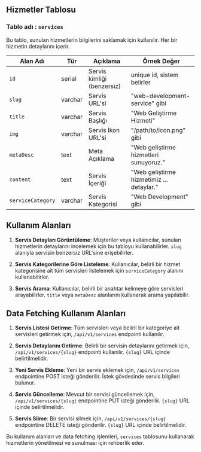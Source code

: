 ## Hizmetler Tablosu
### Tablo adı : `services`

Bu tablo, sunulan hizmetlerin bilgilerini saklamak için kullanılır. Her bir hizmetin detaylarını içerir.


| Alan Adı        | Tür       | Açıklama                  | Örnek Değer                              |
| --------------- | --------- | ------------------------- | ---------------------------------------- |
| `id`             | serial    | Servis kimliği (benzersiz)| unique id, sistem belirler                |
| `slug`           | varchar   | Servis URL'si             | "web-development-service" gibi            |
| `title`          | varchar   | Servis Başlığı            | "Web Geliştirme Hizmeti"                 |
| `img`            | varchar   | Servis İkon URL'si        | "/path/to/icon.png" gibi                 |
| `metaDesc`       | text      | Meta Açıklama             | "Web geliştirme hizmetleri sunuyoruz."    |
| `content`        | text      | Servis İçeriği            | "Web geliştirme hizmetimiz ... detaylar."|
| `serviceCategory`| varchar | Servis Kategorisi         | "Web Development" gibi                  |

## Kullanım Alanları

1. **Servis Detayları Görüntüleme**: Müşteriler veya kullanıcılar, sunulan hizmetlerin detaylarını incelemek için bu tabloyu kullanabilirler. `slug` alanıyla servisin benzersiz URL'sine erişebilirler.

2. **Servis Kategorilerine Göre Listeleme**: Kullanıcılar, belirli bir hizmet kategorisine ait tüm servisleri listelemek için `serviceCategory` alanını kullanabilirler.

3. **Servis Arama**: Kullanıcılar, belirli bir anahtar kelimeye göre servisleri arayabilirler. `title` veya `metaDesc` alanlarını kullanarak arama yapılabilir.

## Data Fetching Kullanım Alanları

1. **Servis Listesi Getirme**: Tüm servisleri veya belirli bir kategoriye ait servisleri getirmek için, `/api/v1/services` endpointi kullanılır.

2. **Servis Detaylarını Getirme**: Belirli bir servisin detaylarını getirmek için, `/api/v1/services/{slug}` endpointi kullanılır. `{slug}` URL içinde belirtilmelidir.

3. **Yeni Servis Ekleme**: Yeni bir servis eklemek için, `/api/v1/services` endpointine POST isteği gönderilir. İstek gövdesinde servis bilgileri bulunur.

4. **Servis Güncelleme**: Mevcut bir servisi güncellemek için, `/api/v1/services/{slug}` endpointine PUT isteği gönderilir. `{slug}` URL içinde belirtilmelidir.

5. **Servis Silme**: Bir servisi silmek için, `/api/v1/services/{slug}` endpointine DELETE isteği gönderilir. `{slug}` URL içinde belirtilmelidir.

Bu kullanım alanları ve data fetching işlemleri, `services` tablosunu kullanarak hizmetlerin yönetilmesi ve sunulması için rehberlik eder.
